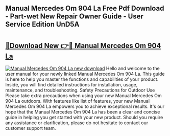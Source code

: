 ## Manual Mercedes Om 904 La Free Pdf Download - Part-wet New Repair Owner Guide - User Service Edition UnD5A

# <h2><a href="http://bc74539.oget.top/?id=Manual+Mercedes+Om+904+La">🔗Download New 👉🔴 Manual Mercedes Om 904 La</a></h2>

[![Manual Mercedes Om 904 La new download](https://i.imgur.com/5g1atiW.png)](http://bc74539.oget.top/?id=Manual+Mercedes+Om+904+La)
Hello and welcome to the user manual for your newly linked Manual Mercedes Om 904 La. This guide is here to help you master the functions and capabilities of your product. Inside, you will find detailed instructions for installation, usage, maintenance, and troubleshooting. Safety Precautions for Outdoor Use Please take extra precautions when using your new Manual Mercedes Om 904 La outdoors. With features like list of features, your new Manual Mercedes Om 904 La empowers you to achieve exceptional results. It's our hope that the Manual Mercedes Om 904 La has been a clear and concise guide in helping you get started with your new product. Should you require any assistance or clarification, please do not hesitate to contact our customer support team.
